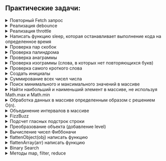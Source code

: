 ## Практические задачи:

<details>
<summary>Повторный Fetch запрос</summary>

***

Напишите функцию, которая будет повторять запрос до тех пор, пока он не выполнится успешно или не будет достигнуто максимальное количество попыток.  

```js
async function makeRequest(url, maxRetries, delay) {
  try {
    const response = await fetch(url);
    if (response.ok) {
      return response.json();
    } else {
      throw new Error(Request failed with status ${response.status});
    }
  } catch (error) {
    if (maxRetries > 0) {
      await new Promise(resolve => setTimeout(resolve, delay));
      return makeRequest(url, maxRetries - 1, delay);
    } else {
      throw error;
    }
  }
}

// url - адрес, по которому нужно выполнить запрос;
// maxRetries - максимальное количество попыток выполнения запроса;
// delay - задержка между попытками выполнения запроса (в миллисекундах).

Вот пример использования этой функции:

const url = 'https://example.com/data';
const maxRetries = 3;
const delay = 1000;

try {
  const data = await makeRequest(url, maxRetries, delay);
  console.log(data);
} catch (error) {
  console.error(error);
}
```

***

</details>

<details>
<summary>Реализация debounce</summary>

***

Функция debounce используется для отложенного выполнения функции, чтобы избежать частых и ненужных вызовов. Она принимает функцию и время задержки в миллисекундах, и возвращает новую функцию, которая будет вызывать переданную функцию только после того, как прошло указанное время без вызовов.  

```js
function debounce(func, delay) {
  let isCooldown = false;

  return function() {
    if (isCooldown) return;

    func.apply(this, arguments);
    isCooldown = true;
    setTimeout(() => isCooldown = false, delay);
  };
}
```

***

</details>

<details>
<summary>Реализация throttle</summary>

***

throttle() — это функция, которая вызывает другую функцию, «пропуская» некоторые вызовы с определённой периодичностью.  

```js
function throttle(func, ms) {
  let isThrottled = false,
    savedArgs,
    savedThis;

  function wrapper() {
    if (isThrottled) { // (2)
      savedArgs = arguments;
      savedThis = this;
      return;
    }

    func.apply(this, arguments); // (1)

    isThrottled = true;

    setTimeout(function() {
      isThrottled = false; // (3)
      if (savedArgs) {
        wrapper.apply(savedThis, savedArgs);
        savedArgs = savedThis = null;
      }
    }, ms);
  }

  return wrapper;
}

// Вызов throttle(func, ms) возвращает wrapper.

// Во время первого вызова обёртка просто вызывает func и устанавливает состояние задержки (isThrottled = true).
// В этом состоянии все вызовы запоминаются в saveArgs / saveThis. Обратите внимание, что контекст и аргументы одинаково важны и должны быть запомнены. Они нам нужны для того, чтобы воспроизвести вызов позднее.
// … Затем по прошествии ms миллисекунд срабатывает setTimeout. Состояние задержки сбрасывается (isThrottled = false). И если мы проигнорировали вызовы, то «обёртка» выполняется с последними запомненными аргументами и контекстом.
// На третьем шаге выполняется не func, а wrapper, потому что нам нужно не только выполнить func, но и ещё раз установить состояние задержки и таймаут для его сброса.
```

***

</details>

<details>
<summary>Написать функцию sleep, которая останавливает выполнение кода на определенное время</summary>

***

```js
function sleep(ms) {
  return new Promise(resolve => setTimeout(resolve, ms));
}

const test = async () => {
  console.log('Начало');
  await sleep(2000); // Приостанавливаем выполнение на 2 секунды
  console.log('Прошло 2 секунды');
}
```

***

</details>

<details>
<summary>Проверка пар скобок</summary>

***

[Codewars - 7 kyu Valid Parentheses](https://www.codewars.com/kata/6411b91a5e71b915d237332d/javascript)

Напишите функцию, которая принимает строку скобок и определяет, допустим ли порядок скобок. Функция должна возвращать true, если строка допустима, и false, если она недействительна.  

```js
function validParentheses(str) {
  const stack = [];
  const openBrackets = ['(', '[', '{'];
  const closeBrackets = [')', ']', '}'];

  for (let i = 0; i < str.length; i++) {
    const bracket = str[i];
    
    if (openBrackets.includes(bracket)) {
      stack.push(bracket);
    } else if (closeBrackets.includes(bracket)) {
      const lastOpenBracket = stack.pop();
      const correspondingOpenBracket = openBrackets[closeBrackets.indexOf(bracket)];
      
      if (lastOpenBracket !== correspondingOpenBracket) {
        return false;
      }
    }
  }

  return stack.length === 0;
}
```

***

</details>

<details>
<summary>Проверка палиндрома</summary>

***

[Codewars - 8 kyu Is it a palindrome?](https://www.codewars.com/kata/57a1fd2ce298a731b20006a4)

Напишите функцию, которая принимает на вход строку и возвращает true, если она является палиндромом (читается одинаково слева направо и справа налево), и false в противном случае.  

```js
function isPalindrome(str) {
  str = str.toLowerCase();

  return str === str.split('').reverse().join('');
}
```
[leetcode - 125. Valid Palindrome](https://leetcode.com/problems/valid-palindrome/)

```js
function isPalindrome(s) {
  s = s.toLowerCase().replace(/[^a-z0-9]/g, '');

  const centerStr = Math.floor(s.length / 2)
  
  for (let i = 0; i < centerStr; i++) {
    if (s[i] !== s[s.length - 1 - i]) {
      return false;
    }
  }
  
  return true;
}
```

***

</details>

<details>
<summary>Проверка анаграммы</summary>

***

[Codewars - 7 kyu Anagram Detection](https://www.codewars.com/kata/529eef7a9194e0cbc1000255/javascript)

Анаграмма - это слово или фраза, образованная путем перестановки букв другого слова или фразы. Для определения анаграммы необходимо проверить, содержат ли две строки одинаковые наборы символов.  

```js
function isAnagram(str1, str2) {
  // Удаляем пробелы и приводим строки к нижнему регистру
  str1 = str1.replace(/s/g, '').toLowerCase();
  str2 = str2.replace(/s/g, '').toLowerCase();

  // Сортируем символы в строках
  const str1Sorted = str1.split('').sort().join('');
  const str2Sorted = str2.split('').sort().join('');

  // Сравниваем отсортированные строки
  if (str1Sorted === str2Sorted) {
    return true;
  } else {
    return false;
  }
}
```

***

</details>

<details>
<summary>Проверка изограммы (слова, в которых нет повторяющихся букв)</summary>

***

[Codewars - 7 kyu Isograms](https://www.codewars.com/kata/54ba84be607a92aa900000f1/javascript)

Изограмма - это слово или фраза, в которой каждая буква встречается только один раз. Для определения изограммы необходимо проверить, содержит ли строка только уникальные символы.  

```js
function isIsogram(str) {
  str = str.toLowerCase();
  const charCount = {};

  for (let i = 0; i < str.length; i++) {
    const char = str[i];

    // Если символ уже встречался в строке, то это не изограмма
    if (charCount[char]) {
      return false;
    }

    // Добавляем символ в объект charCount
    charCount[char] = 1;
  }

  // Если все символы уникальны, то это изограмма
  return true;
}
```

```js
function isIsogram(str){
  const newStr = str.toUpperCase();
  const charsSet= new Set(newStr);
  
  return charsSet.size === newStr.length;
}
```

***

</details>

<details>
<summary>Проверка самого кроткого слова</summary>

***

[Codewars - 7 kyu Shortest Word](https://www.codewars.com/kata/57cebe1dc6fdc20c57000ac9/javascript)

Просто, учитывая строку слов, вернуть длину кратчайшего слова (слов). Строка никогда не будет пустой, и вам не нужно учитывать разные типы данных.  

```js
function findShort(str){
  return str
    .split(' ')
    .sort((a,b) => a.length - b.length)
    .at(0)
    .length;
}
```

***

</details>

<details>
<summary>Создать инициалы</summary>

***

[Codewars - 8 kyu Abbreviate a Two Word Name](https://www.codewars.com/kata/57eadb7ecd143f4c9c0000a3)

Напишите функцию для преобразования имени в инициалы. Имя состоит из двух слов с одним пробелом между ними.  

```js
function abbrevName(name){
  return initials = 
    name
      .split(' ')
      .map(e => e[0].toUpperCase())
      .join('.')
}
```

***

</details>

<details>
<summary>Суммирование всех чисел числа</summary>

***

[Codewars - 7 kyu Summing a number's digits](https://www.codewars.com/kata/52f3149496de55aded000410/javascript)

Напишите функцию, которая принимает число и возвращает сумму абсолютного значения каждой из десятичных цифр числа.  

```js
function sumDigits(number) {
  return Math.abs(number)
    .toString()
    .split('')
    .reduce((acc, num) => +acc + +num, 0);
}
```

***

</details>

<details>
<summary>Поиск минимального и максимального значений в массиве</summary>

***

[Codewars - 8 kyu Find Maximum and Minimum Values of a List](https://www.codewars.com/kata/577a98a6ae28071780000989/train/javascript)

```js
const min = (list) => Math.min(...list);
const max = (list) => Math.max(...list);
```

***

</details>

<details>
<summary>Найти наибольший и наименьший элемент в массиве, не используя Math.max и Math.min</summary>

***

```js
function findMinMax(arr) {
  let min = arr[0];
  let max = arr[0];

  for (let i = 1; i < arr.length; i++) {
    const item = arr[i]

    if (item < min) {
      min = item;
    } else if (item > max) {
      max = item;
    }
  }

  return { min, max };
}
```

***

</details>

<details>
<summary>Обработка данных в массиве определенным образом с решением O(n).</summary>

***

```js
// Необходимо обработать массив таким образом, чтобы распределить людей по группам городов

// Данные на вход
const people = [
  {
    name: 'Alex',
    city: 'Moscow',
  },
  {
    name: 'Ivan',
    city: 'Moscow',
  },
  {
    name: 'Joe',
    city: 'New York'
  },
  {
    name: 'Johan',
    city: 'Berlin'
  },
]

const groupByCity = (array) => {}

// Данные на выход
{
  'Moscow': [ 'Alex', 'Ivan' ],
  'New York': 'Joe',
  'Berlin': 'Johan'
}
```
```js
const groupByCity = (array) => {
  const result = {}

  for (const item of array) {
    const { city, name } = item

    if (!result[city]) {
      result[city] = name
    } else if(Array.isArray(result[city])) {
      result[city].push(name)
    } else {
      result[city] = [result[city], name]
    }
  }

  return result
}
```

***

</details>

<details>
<summary>Объединение интервалов в массиве</summary>

***

[leetcode - 56. Merge Intervals](https://leetcode.com/problems/merge-intervals/)  
[Подробный разбор решения](https://www.youtube.com/watch?v=2Od3MV1-mpk)

```js
const array1 = [[1, 3], [2, 6], [8, 10], [15, 18]]; // [[1, 6], [8, 10], [15, 18]]
const array2 = [[1, 4], [4, 5]]; // [[1, 5]]
const array3 = [[11, 12], [2, 3], [5, 7], [1, 4], [8, 10], [6, 8]]; // [[1, 4], [5, 10], [11, 12]]

function merge(intervals) {
  if (intervals.length < 2) return intervals
  
  intervals.sort((a, b) => a[0] - b[0])
  
  let result = [intervals[0]]
  
  for (let interval of intervals) {
    let recent = result[result.length - 1];
    
    if (recent[1] >=  interval[0]) {
      recent[1] = Math.max(recent[1], interval[1])
    } else {
      result.push(interval)
    }
  }
  
  return result
}
```

***

</details>

<details>
<summary>FizzBuzz</summary>

***
[Codewars - 7 kyu Fizz Buzz](https://www.codewars.com/kata/5300901726d12b80e8000498/javascript)  
[leetcode - 412. Fizz Buzz](https://leetcode.com/problems/fizz-buzz/)  

```js
const fizzBuzz = (n) => {
    let result = [];
    for(let i = 1; i <= n; i++) {
        if(i % 3 === 0 && i % 5 === 0) {
            result.push('FizzBuzz');
        } else if(i % 3 === 0) {
             result.push('Fizz');
        } else if(i % 5 === 0) {
             result.push('Buzz');
        } else {
            result.push(i.toString());
        }
    }
    return result;
};
```

***

</details>

<details>
<summary>Подсчет гласных подстрок строки</summary>

***
[leetcode - 2062. Count Vowel Substrings of a String](https://leetcode.com/problems/count-vowel-substrings-of-a-string/)  

Подстрока — это непрерывная (непустая) последовательность символов в строке.

```js
function countVowelSubstrings(word) {
  const vowels = ['a', 'e', 'i', 'o', 'u'];
  let count = 0;
  
  // Перебираем все подстроки
  for (let i = 0; i < word.length; i++) {
    for (let j = i + 4; j < word.length; j++) {
      const substring = word.substring(i, j + 1);
      const substringVowels = substring.split('').filter(char => vowels.includes(char));
      
      // Проверяем, является ли подстрока гласной и содержит все 5 гласных
      if (substringVowels.length === substring.length && vowels.every(vowel => substringVowels.includes(vowel))) {
        count++;
      }
    }
  }
  
  return count;
}
```

***

</details>

<details>
<summary>Преобразование объекта (добавление level)</summary>

***

```json
// Объект на вход
const object = {
  a: {
    d: {
      h: 4
    },
    e: 2
  },
  b: 1,
  c: {
    f: {
      g: 3,
      k: {}
    }
  }
};

const addLevels = (obj) => {}

// Данные на выход
/*
updatedObject {
  a: { d: { h: 4, level: 2 }, e: 2, level: 1 },
  b: 1,
  c: { f: { g: 3, k: [Object], level: 2 }, level: 1 },
  level: 0
}*/
```

```js
const addLevels = (obj) => {
  const stack = [{obj, level: 0}];

  while (stack.length > 0) {
    const {obj, level} = stack.pop();
    obj.level = level;

    for (let key in obj) {
      if (typeof obj[key] === 'object') {
        stack.push({obj: obj[key], level: level + 1});
      }
    }
  }

  return obj;
};

// Вариант 2. рекурсия
const addLevels = (obj) => {
  const updatedObject = (obj, level = 0) => {
    obj.level = level;
    for (let key in obj) {
      if (typeof obj[key] === 'object') {
        updatedObject(obj[key], level + 1);
      }
    }
    return obj;
  }

  return updatedObject(obj);
};
```

***

</details>

<details>
<summary>Вычисление чисел Фиббоначи</summary>

***

[leetcode - 509. Fibonacci Number](https://leetcode.com/problems/fibonacci-number/)  

```
Реализовать рекурсивную функцию для вычисления чисел Фибоначчи.

function fibonacci(n) {} // ? memo
console.log(fibonacci(8)); // 21

```

```js
function fibonacci(n, cache = {}) {
  if (n in cache) {
    return cache[n];
  }

  if (n <= 1) {
    return n;
  }

  const result = fibonacci(n - 1, cache) + fibonacci(n - 2, cache);
  cache[n] = result;
  return result;
}

// Вариант 2 - цикл
const fib = (n) => {
  if (n <= 1) {
    return n;
  }

  let prev = 0;
  let curr = 1;

  for (let i = 2; i <= n; i++){
      const next = curr + prev;
      prev = curr;
      curr = next;
  }

  return curr;
};
```



***

</details>

<details>
<summary>flattenObject(obj) написать функцию</summary>

***

Задача: Напишите функцию flattenObject(obj), которая принимает в качестве аргумента вложенный объект obj и возвращает новый объект, 
в котором все свойства объекта obj "разглажены" (преобразованы в одноуровневую структуру), с использованием точечной нотации
для представления иерархии свойств.


```js
const obj = {
  a: {
    b: {
      c: 1,
      d: 2
    },
    e: 3
  },
  f: 4
};

const flattenObject = (obj) => {}

const flattenedObj = flattenObject(obj);
// Ожидаемый результат: { 'a.b.c': 1, 'a.b.d': 2, 'a.e': 3, 'f': 4 } || { "f": 4, "a.e": 3, "a.b.c": 1, "a.b.d": 2 }
```

```js
const flattenObject = (obj) => {
  const flattened = {};
  const stack = [];
  
  stack.push({ obj, prefix: '' });
  
  while (stack.length > 0) {
    const { obj, prefix } = stack.pop();
    
    for (let key in obj) {
      const value = obj[key];
      const newKey = prefix + key;
      
      if (typeof value === 'object' && value !== null) {
        stack.push({ obj: value, prefix: newKey + '.' });
      } else {
        flattened[newKey] = value;
      }
    }
  }
  
  return flattened;
}
```
***

</details>

<details>
<summary>flattenArray(arr) написать функцию</summary>

***

```
const nestedArray = [1, [2, [3, 4], 5], 6];
console.log(flattenArray(nestedArray)); // [1, 2, 3, 4, 5, 6]
```

```js
function flattenArray(arr) {
  const stack = [...arr];
  const result = [];

  while (stack.length) {
    const element = stack.pop();
    if (Array.isArray(element)) {
      stack.push(...element);
    } else {
      result.unshift(element);
    }
  }

  return result;
}

// Развернуть вложенные массивы с помощью рекурсии.
function flattenArray(arr) {
  let result = [];

  for (let i = 0; i < arr.length; i++) {
    if (Array.isArray(arr[i])) {
      result = result.concat(flattenArray(arr[i]));
    } else {
      result.push(arr[i]);
    }
  }
  return result;
}
```
***

</details>

<details>
<summary>Binary Search</summary>

***

Дан массив целых чисел nums, отсортированный в порядке возрастания, и целочисленная цель, напишите функцию для поиска цели в nums.  
Если цель существует, верните ее индекс. В противном случае вернуть -1.  
Вы должны написать алгоритм со сложностью выполнения O(log n).  

```js
function search(nums, target) {
  let left = 0;
  let right = nums.length - 1;

  while (left <= right) {
    const mid = Math.floor((left + right) / 2);

    if (nums[mid] === target) {
      return mid;
    } else if (nums[mid] < target) {
      left = mid + 1;
    } else {
      right = mid - 1;
    }
  }

  return -1;
}
```
***

</details>

<details>
<summary>Методы map, filter, reduce</summary>

***

Реализовать собственные методы map, filter, reduce.  
Необходимо сохранить все те возможности, что есть у нативных методов: обращение через точку, получение всех необходимых аргументов

```js
// Реализация метода map
Array.prototype.myMap = function(callback) {
  const result = [];

  for (let i = 0; i < this.length; i++) {
    result.push(callback(this[i], i, this));
  }

  return result;
}

// Реализация метода filter
Array.prototype.myFilter = function(callback) {
  const result = [];

  for (let i = 0; i < this.length; i++) {
    if (callback(this[i], i, this)) {
      result.push(this[i]);
    }
  }

  return result;
}

// Реализация метода reduce
Array.prototype.myReduce = function(callback, initialValue) {
  let accumulator = initialValue !== undefined ? initialValue : this[0];

  for (let i = initialValue !== undefined ? 0 : 1; i < this.length; i++) {
    accumulator = callback(accumulator, this[i], i, this);
  }

  return accumulator;
}
```
***

</details>

